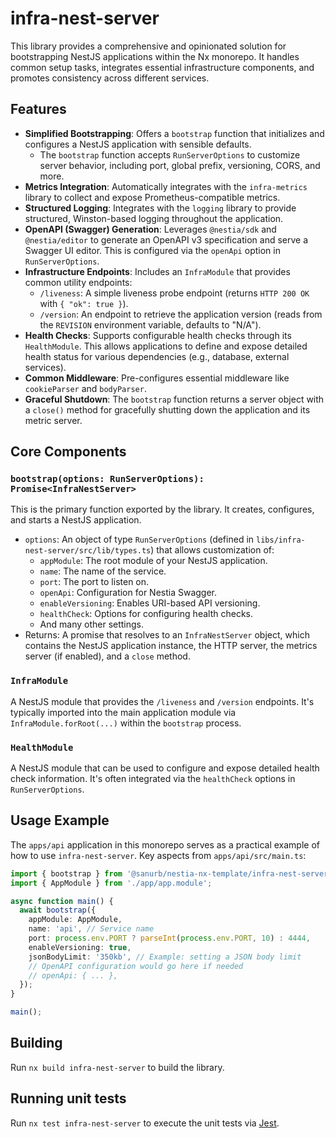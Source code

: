 # infra-nest-server

This library provides a comprehensive and opinionated solution for bootstrapping NestJS applications within the Nx monorepo. It handles common setup tasks, integrates essential infrastructure components, and promotes consistency across different services.

## Features

-   **Simplified Bootstrapping**: Offers a `bootstrap` function that initializes and configures a NestJS application with sensible defaults.
    -   The `bootstrap` function accepts `RunServerOptions` to customize server behavior, including port, global prefix, versioning, CORS, and more.
-   **Metrics Integration**: Automatically integrates with the `infra-metrics` library to collect and expose Prometheus-compatible metrics.
-   **Structured Logging**: Integrates with the `logging` library to provide structured, Winston-based logging throughout the application.
-   **OpenAPI (Swagger) Generation**: Leverages `@nestia/sdk` and `@nestia/editor` to generate an OpenAPI v3 specification and serve a Swagger UI editor. This is configured via the `openApi` option in `RunServerOptions`.
-   **Infrastructure Endpoints**: Includes an `InfraModule` that provides common utility endpoints:
    -   `/liveness`: A simple liveness probe endpoint (returns `HTTP 200 OK` with `{ "ok": true }`).
    -   `/version`: An endpoint to retrieve the application version (reads from the `REVISION` environment variable, defaults to "N/A").
-   **Health Checks**: Supports configurable health checks through its `HealthModule`. This allows applications to define and expose detailed health status for various dependencies (e.g., database, external services).
-   **Common Middleware**: Pre-configures essential middleware like `cookieParser` and `bodyParser`.
-   **Graceful Shutdown**: The `bootstrap` function returns a server object with a `close()` method for gracefully shutting down the application and its metric server.

## Core Components

### `bootstrap(options: RunServerOptions): Promise<InfraNestServer>`

This is the primary function exported by the library. It creates, configures, and starts a NestJS application.

-   `options`: An object of type `RunServerOptions` (defined in `libs/infra-nest-server/src/lib/types.ts`) that allows customization of:
    -   `appModule`: The root module of your NestJS application.
    -   `name`: The name of the service.
    -   `port`: The port to listen on.
    -   `openApi`: Configuration for Nestia Swagger.
    -   `enableVersioning`: Enables URI-based API versioning.
    -   `healthCheck`: Options for configuring health checks.
    -   And many other settings.
-   Returns: A promise that resolves to an `InfraNestServer` object, which contains the NestJS application instance, the HTTP server, the metrics server (if enabled), and a `close` method.

### `InfraModule`

A NestJS module that provides the `/liveness` and `/version` endpoints. It's typically imported into the main application module via `InfraModule.forRoot(...)` within the `bootstrap` process.

### `HealthModule`

A NestJS module that can be used to configure and expose detailed health check information. It's often integrated via the `healthCheck` options in `RunServerOptions`.

## Usage Example

The `apps/api` application in this monorepo serves as a practical example of how to use `infra-nest-server`. Key aspects from `apps/api/src/main.ts`:

```typescript
import { bootstrap } from '@sanurb/nestia-nx-template/infra-nest-server';
import { AppModule } from './app/app.module';

async function main() {
  await bootstrap({
    appModule: AppModule,
    name: 'api', // Service name
    port: process.env.PORT ? parseInt(process.env.PORT, 10) : 4444,
    enableVersioning: true,
    jsonBodyLimit: '350kb', // Example: setting a JSON body limit
    // OpenAPI configuration would go here if needed
    // openApi: { ... },
  });
}

main();
```

## Building

Run `nx build infra-nest-server` to build the library.

## Running unit tests

Run `nx test infra-nest-server` to execute the unit tests via [Jest](https://jestjs.io).
